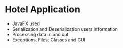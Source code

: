 # Hotel Application

* JavaFX used
* Serialization and Deserialization users information
* Processing data in and out
* Exceptions, Files, Classes and GUI
